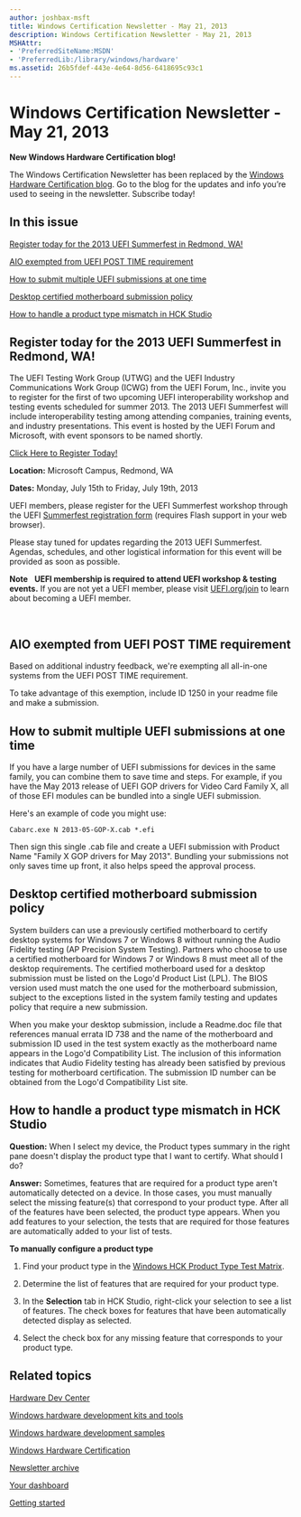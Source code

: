 ```yaml
---
author: joshbax-msft
title: Windows Certification Newsletter - May 21, 2013
description: Windows Certification Newsletter - May 21, 2013
MSHAttr:
- 'PreferredSiteName:MSDN'
- 'PreferredLib:/library/windows/hardware'
ms.assetid: 26b5fdef-443e-4e64-8d56-6418695c93c1
---
```


# Windows Certification Newsletter - May 21, 2013


**New Windows Hardware Certification blog!**

The Windows Certification Newsletter has been replaced by the [Windows Hardware Certification blog](http://blogs.msdn.com/b/windows_hardware_certification/). Go to the blog for the updates and info you’re used to seeing in the newsletter. Subscribe today!

## In this issue


[Register today for the 2013 UEFI Summerfest in Redmond, WA!](#uefi)

[AIO exempted from UEFI POST TIME requirement](#aio)

[How to submit multiple UEFI submissions at one time](#multiple)

[Desktop certified motherboard submission policy](#desktop)

[How to handle a product type mismatch in HCK Studio](#studio)

## <a href="" id="uefi"></a>Register today for the 2013 UEFI Summerfest in Redmond, WA!


The UEFI Testing Work Group (UTWG) and the UEFI Industry Communications Work Group (ICWG) from the UEFI Forum, Inc., invite you to register for the first of two upcoming UEFI interoperability workshop and testing events scheduled for summer 2013. The 2013 UEFI Summerfest will include interoperability testing among attending companies, training events, and industry presentations. This event is hosted by the UEFI Forum and Microsoft, with event sponsors to be named shortly.

[Click Here to Register Today!](http://event.insyde.com/insyde.swf?sid=18&op=enroll)

**Location:** Microsoft Campus, Redmond, WA

**Dates:** Monday, July 15th to Friday, July 19th, 2013

UEFI members, please register for the UEFI Summerfest workshop through the UEFI [Summerfest registration form](http://event.insyde.com/insyde.swf?sid=18&op=enroll) (requires Flash support in your web browser).

Please stay tuned for updates regarding the 2013 UEFI Summerfest. Agendas, schedules, and other logistical information for this event will be provided as soon as possible.

**Note**  
**UEFI membership is required to attend UEFI workshop & testing events.** If you are not yet a UEFI member, please visit [UEFI.org/join](http://www.uefi.org/join) to learn about becoming a UEFI member.

 

## <a href="" id="aio"></a>AIO exempted from UEFI POST TIME requirement


Based on additional industry feedback, we're exempting all all-in-one systems from the UEFI POST TIME requirement.

To take advantage of this exemption, include ID 1250 in your readme file and make a submission.

## <a href="" id="multiple"></a>How to submit multiple UEFI submissions at one time


If you have a large number of UEFI submissions for devices in the same family, you can combine them to save time and steps. For example, if you have the May 2013 release of UEFI GOP drivers for Video Card Family X, all of those EFI modules can be bundled into a single UEFI submission.

Here's an example of code you might use:

``` syntax
Cabarc.exe N 2013-05-GOP-X.cab *.efi
```

Then sign this single .cab file and create a UEFI submission with Product Name "Family X GOP drivers for May 2013". Bundling your submissions not only saves time up front, it also helps speed the approval process.

## <a href="" id="desktop"></a>Desktop certified motherboard submission policy


System builders can use a previously certified motherboard to certify desktop systems for Windows 7 or Windows 8 without running the Audio Fidelity testing (AP Precision System Testing). Partners who choose to use a certified motherboard for Windows 7 or Windows 8 must meet all of the desktop requirements. The certified motherboard used for a desktop submission must be listed on the Logo'd Product List (LPL). The BIOS version used must match the one used for the motherboard submission, subject to the exceptions listed in the system family testing and updates policy that require a new submission.

When you make your desktop submission, include a Readme.doc file that references manual errata ID 738 and the name of the motherboard and submission ID used in the test system exactly as the motherboard name appears in the Logo'd Compatibility List. The inclusion of this information indicates that Audio Fidelity testing has already been satisfied by previous testing for motherboard certification. The submission ID number can be obtained from the Logo'd Compatibility List site.

## <a href="" id="studio"></a>How to handle a product type mismatch in HCK Studio


**Question:** When I select my device, the Product types summary in the right pane doesn't display the product type that I want to certify. What should I do?

**Answer:** Sometimes, features that are required for a product type aren't automatically detected on a device. In those cases, you must manually select the missing feature(s) that correspond to your product type. After all of the features have been selected, the product type appears. When you add features to your selection, the tests that are required for those features are automatically added to your list of tests.

**To manually configure a product type**

1.  Find your product type in the [Windows HCK Product Type Test Matrix](http://click.email.microsoftemail.com/?qs=71f7c6f3c47ab36b1cca80defb04fbde5af60d6665fd105d7ff9c50d06ee426a522680580b5e48df).

2.  Determine the list of features that are required for your product type.

3.  In the **Selection** tab in HCK Studio, right-click your selection to see a list of features. The check boxes for features that have been automatically detected display as selected.

4.  Select the check box for any missing feature that corresponds to your product type.

## Related topics


[Hardware Dev Center](http://msdn.microsoft.com/en-US/windows/hardware/)

[Windows hardware development kits and tools](http://msdn.microsoft.com/windows/hardware/bg127147)

[Windows hardware development samples](http://code.msdn.microsoft.com/windowshardware/)

[Windows Hardware Certification](http://msdn.microsoft.com/en-US/windows/hardware/gg463010)

[Newsletter archive](windows-certification-newsletter-archive.md)

[Your dashboard](https://sysdev.microsoft.com/hardware/member/)

[Getting started](http://msdn.microsoft.com/library/windows/hardware/gg507680/)

 

 








